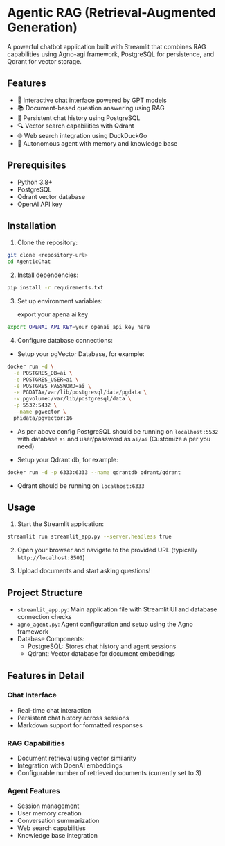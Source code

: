 # Agentic RAG (Retrieval-Augmented Generation)

A powerful chatbot application built with Streamlit that combines RAG capabilities using Agno-agi framework, PostgreSQL for persistence, and Qdrant for vector storage.

## Features

- 🤖 Interactive chat interface powered by GPT models
- 📚 Document-based question answering using RAG
- 💾 Persistent chat history using PostgreSQL
- 🔍 Vector search capabilities with Qdrant
- 🌐 Web search integration using DuckDuckGo
- 🧠 Autonomous agent with memory and knowledge base

## Prerequisites

- Python 3.8+
- PostgreSQL
- Qdrant vector database
- OpenAI API key

## Installation

1. Clone the repository:
```bash
git clone <repository-url>
cd AgenticChat
```

2. Install dependencies:
```bash
pip install -r requirements.txt
```

3. Set up environment variables:

   export your apena ai key
```bash
export OPENAI_API_KEY=your_openai_api_key_here
```

4. Configure database connections:

- Setup your pgVector Database, for example: 
```bash
docker run -d \
  -e POSTGRES_DB=ai \
  -e POSTGRES_USER=ai \
  -e POSTGRES_PASSWORD=ai \
  -e PGDATA=/var/lib/postgresql/data/pgdata \
  -v pgvolume:/var/lib/postgresql/data \
  -p 5532:5432 \
  --name pgvector \
  phidata/pgvector:16
```
- As per above config PostgreSQL should be running on `localhost:5532` with database `ai` and user/password as `ai/ai` (Customize a per you need)

- Setup your Qdrant db, for example:
```bash
docker run -d -p 6333:6333 --name qdrantdb qdrant/qdrant
```
- Qdrant should be running on `localhost:6333`

## Usage

1. Start the Streamlit application:
```bash
streamlit run streamlit_app.py --server.headless true
```

2. Open your browser and navigate to the provided URL (typically `http://localhost:8501`)

3. Upload documents and start asking questions!

## Project Structure

- `streamlit_app.py`: Main application file with Streamlit UI and database connection checks
- `agno_agent.py`: Agent configuration and setup using the Agno framework
- Database Components:
  - PostgreSQL: Stores chat history and agent sessions
  - Qdrant: Vector database for document embeddings

## Features in Detail

### Chat Interface
- Real-time chat interaction
- Persistent chat history across sessions
- Markdown support for formatted responses

### RAG Capabilities
- Document retrieval using vector similarity
- Integration with OpenAI embeddings
- Configurable number of retrieved documents (currently set to 3)

### Agent Features
- Session management
- User memory creation
- Conversation summarization
- Web search capabilities
- Knowledge base integration


